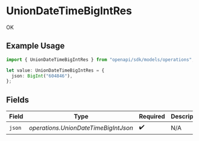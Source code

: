 # UnionDateTimeBigIntRes

OK

## Example Usage

```typescript
import { UnionDateTimeBigIntRes } from "openapi/sdk/models/operations";

let value: UnionDateTimeBigIntRes = {
  json: BigInt("604846"),
};
```

## Fields

| Field                                | Type                                 | Required                             | Description                          |
| ------------------------------------ | ------------------------------------ | ------------------------------------ | ------------------------------------ |
| `json`                               | *operations.UnionDateTimeBigIntJson* | :heavy_check_mark:                   | N/A                                  |